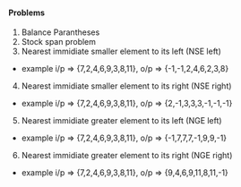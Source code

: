 #### Problems 
1. Balance Parantheses
2. Stock span problem
3. Nearest immidiate smaller element to its left (NSE left)
  - example i/p => {7,2,4,6,9,3,8,11}, o/p => {-1,-1,2,4,6,2,3,8}
4. Nearest immidiate smaller element to its right (NSE right)
  - example i/p => {7,2,4,6,9,3,8,11}, o/p => {2,-1,3,3,3,-1,-1,-1}
5. Nearest immidiate greater element to its left (NGE left)
  - example i/p => {7,2,4,6,9,3,8,11}, o/p => {-1,7,7,7,-1,9,9,-1}
6. Nearest immidiate greater element to its right (NGE right)
  - example i/p => {7,2,4,6,9,3,8,11}, o/p => {9,4,6,9,11,8,11,-1}